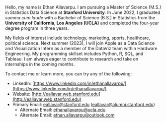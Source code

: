 Hello, my name is Ethan Allavarpu. I am pursuing a Master of Science (M.S.) in Statistics Data Science at **Stanford University**. In June 2022, I graduated *summa cum laude* with a Bachelor of Science (B.S.) in Statistics from the **University of California, Los Angeles (UCLA)** and completed the four-year degree program in three years.

My fields of interest include technology, marketing, sports, healthcare, political science. Next summer (2023), I will join Apple as a Data Science and Visualization Intern as a member of the DataViz team within Hardware Engineering. My programming skillset includes Python, R, SQL, and Tableau. I am always eager to contribute to research and take on internships in the coming months.
 
To contact me or learn more, you can try any of the following:

- LinkedIn: [https://www.linkedin.com/in/ethanallavarpu/](https://www.linkedin.com/in/ethanallavarpu/)
- Website: [http://eallavar.web.stanford.edu](http://eallavar.web.stanford.edu)
- Primary Email: eallavar@stanford.edu (eallavar@alumni.stanford.edu)
  - Alternate Email: ethanallavarpu@ucla.edu
  - Alternate Email: ethan.allavarpu@outlook.com
